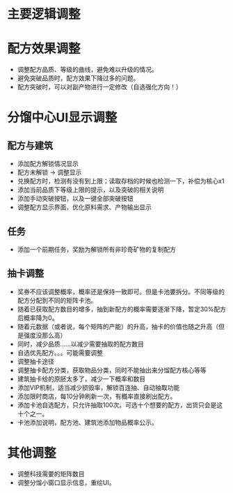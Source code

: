 ﻿# 主要逻辑调整

# 配方效果调整
* 调整配方品质、等级的曲线，避免难以升级的情况。
* 避免突破品质时，配方效果下降过多的问题。
* 配方突破时，可以对副产物进行一定修改（自选强化方向！）

# 分馏中心UI显示调整
## 配方与建筑
* 添加配方解锁情况显示
* 配方未解锁 -> 调整显示
* 兑换配方时，检测有没有到上限；读取存档的时候也检测一下，补偿为核心x1
* 添加当前品质下等级上限的提示，以及突破的相关说明
* 添加手动突破按钮，以及一键全部突破按钮
* 调整配方显示界面，优化原料需求、产物输出显示
## 任务
* 添加一个前期任务，奖励为解锁所有非珍奇矿物的复制配方
## 抽卡调整
* 奖券不应该调整概率，概率还是保持一致即可。但是卡池要拆分。不同等级的配方分配到不同的矩阵卡池。
* 随着已获取配方数目的增多，抽到新配方的概率需要逐渐下降，暂定30%配方后概率降为0。
* 随着元数据（或者说，每个矩阵的产能）的升高，抽卡的价值也随之升高（但是强度没那么高）
* 同时，减少品质……以减少需要抽取的配方数目
* 自选优先配方。。。可能需要调整
* 调整抽卡途径
* 调整抽卡配方分类，获取物品分类，同时不能抽出来分馏配方核心等等
* 建筑抽卡给的原胚太多了，减少一下概率和数目
* 添加VIP机制，适当减少损毁率，解锁百连抽、自动抽取功能
* 添加限时商店，每10分钟刷新一次，有概率直接刷出配方。
* 添加卡池自选配方，只允许抽取100次。可选十个想要的配方，出货只会是这十个之一。
* 卡池添加说明，配方池、建筑池添加物品概率公示。

# 其他调整
* 调整科技需要的矩阵数目
* 调整分馏小窗口显示信息，重绘UI。